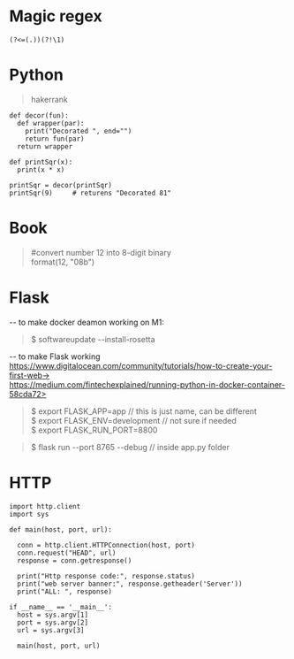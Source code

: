 # Magic regex
```
(?<=(.))(?!\1)
```

# Python

> hakerrank
```
def decor(fun):
  def wrapper(par):
    print("Decorated ", end="")
    return fun(par)
  return wrapper

def printSqr(x):
  print(x * x)

printSqr = decor(printSqr)
printSqr(9)     # returens "Decorated 81"
```

# Book  
> #convert number 12 into 8-digit binary  
> format(12, "08b")  
>
> #

# Flask  
 -- to make docker deamon working on M1:  
> $ softwareupdate --install-rosetta  
  
-- to make Flask working  
https://www.digitalocean.com/community/tutorials/how-to-create-your-first-web->  
https://medium.com/fintechexplained/running-python-in-docker-container-58cda72>  
  
> $ export FLASK_APP=app  // this is just name, can be different  
$ export FLASK_ENV=development  // not sure if needed  
$ export FLASK_RUN_PORT=8800  
  
> $ flask run --port 8765 --debug  // inside app.py folder  

# HTTP
```
import http.client
import sys

def main(host, port, url):

  conn = http.client.HTTPConnection(host, port)
  conn.request("HEAD", url)
  response = conn.getresponse()

  print("Http response code:", response.status)
  print("web server banner:", response.getheader('Server'))
  print("ALL: ", response)

if __name__ == '__main__':
  host = sys.argv[1]
  port = sys.argv[2]
  url = sys.argv[3]

  main(host, port, url)
```
